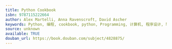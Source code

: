 ```yaml
---
title: Python Cookbook
isbn: 9787115222664
author: Alex Martelli, Anna Ravenscroft, David Ascher
keywords: Python, 编程, cookbook, python, Programming, 计算机, 程序设计, 软件开发
source: unknown
available: TRUE
douban_url: https://book.douban.com/subject/4828875/
---
```

